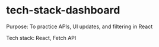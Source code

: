 # tech-stack-dashboard

Purpose: To practice APIs, UI updates, and filtering in React

Tech stack: React, Fetch API